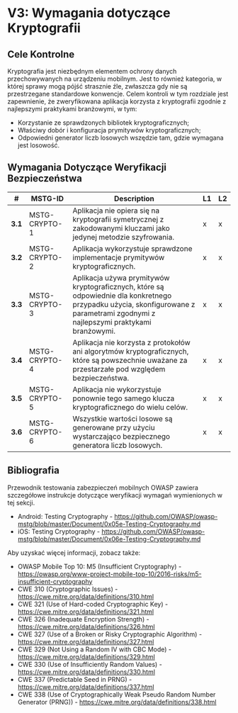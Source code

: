 # V3: Wymagania dotyczące Kryptografii

## Cele Kontrolne

Kryptografia jest niezbędnym elementem ochrony danych przechowywanych na urządzeniu mobilnym. Jest to również kategoria, w której sprawy mogą pójść strasznie źle, zwłaszcza gdy nie są przestrzegane standardowe konwencje. Celem kontroli w tym rozdziale jest zapewnienie, że zweryfikowana aplikacja korzysta z kryptografii zgodnie z najlepszymi praktykami branżowymi, w tym:

- Korzystanie ze sprawdzonych bibliotek kryptograficznych;
- Właściwy dobór i konfiguracja prymitywów kryptograficznych;
- Odpowiedni generator liczb losowych wszędzie tam, gdzie wymagana jest losowość.

## Wymagania Dotyczące Weryfikacji Bezpieczeństwa

| # | MSTG-ID | Description | L1 | L2 |
| -- | ---------- | ---------------------- | - | - |
| **3.1** | MSTG-CRYPTO-1 | Aplikacja nie opiera się na kryptografii symetrycznej z zakodowanymi kluczami jako jedynej metodzie szyfrowania.| x | x |
| **3.2** | MSTG-CRYPTO-2 | Aplikacja wykorzystuje sprawdzone implementacje prymitywów kryptograficznych. | x | x |
| **3.3** | MSTG-CRYPTO-3 | Aplikacja używa prymitywów kryptograficznych, które są odpowiednie dla konkretnego przypadku użycia, skonfigurowane z parametrami zgodnymi z najlepszymi praktykami branżowymi. | x | x |
| **3.4** | MSTG-CRYPTO-4 | Aplikacja nie korzysta z protokołów ani algorytmów kryptograficznych, które są powszechnie uważane za przestarzałe pod względem bezpieczeństwa. | x | x |
| **3.5** | MSTG-CRYPTO-5 | Aplikacja nie wykorzystuje ponownie tego samego klucza kryptograficznego do wielu celów. | x | x |
| **3.6** | MSTG-CRYPTO-6 | Wszystkie wartości losowe są generowane przy użyciu wystarczająco bezpiecznego generatora liczb losowych. | x | x |

## Bibliografia

Przewodnik testowania zabezpieczeń mobilnych OWASP zawiera szczegółowe instrukcje dotyczące weryfikacji wymagań wymienionych w tej sekcji.

- Android: Testing Cryptography - <https://github.com/OWASP/owasp-mstg/blob/master/Document/0x05e-Testing-Cryptography.md>
- iOS: Testing Cryptography - <https://github.com/OWASP/owasp-mstg/blob/master/Document/0x06e-Testing-Cryptography.md>

Aby uzyskać więcej informacji, zobacz także:

- OWASP Mobile Top 10: M5 (Insufficient Cryptography) - <https://owasp.org/www-project-mobile-top-10/2016-risks/m5-insufficient-cryptography>
- CWE 310 (Cryptographic Issues) - <https://cwe.mitre.org/data/definitions/310.html>
- CWE 321 (Use of Hard-coded Cryptographic Key) - <https://cwe.mitre.org/data/definitions/321.html>
- CWE 326 (Inadequate Encryption Strength) - <https://cwe.mitre.org/data/definitions/326.html>
- CWE 327 (Use of a Broken or Risky Cryptographic Algorithm) - <https://cwe.mitre.org/data/definitions/327.html>
- CWE 329 (Not Using a Random IV with CBC Mode) - <https://cwe.mitre.org/data/definitions/329.html>
- CWE 330 (Use of Insufficiently Random Values) - <https://cwe.mitre.org/data/definitions/330.html>
- CWE 337 (Predictable Seed in PRNG) - <https://cwe.mitre.org/data/definitions/337.html>
- CWE 338 (Use of Cryptographically Weak Pseudo Random Number Generator (PRNG)) - <https://cwe.mitre.org/data/definitions/338.html>
